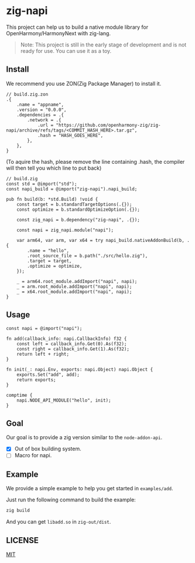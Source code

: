 # zig-napi

This project can help us to build a native module library for OpenHarmony/HarmonyNext with zig-lang.

> Note: This project is still in the early stage of development and is not ready for use. You can use it as a toy.

## Install

We recommend you use ZON(Zig Package Manager) to install it.

```zon
// build.zig.zon
.{
    .name = "appname",
    .version = "0.0.0",
    .dependencies = .{
        .network = .{
            .url = "https://github.com/openharmony-zig/zig-napi/archive/refs/tags/<COMMIT_HASH_HERE>.tar.gz",
            .hash = "HASH_GOES_HERE",
        },
    },
}
```

(To aquire the hash, please remove the line containing .hash, the compiler will then tell you which line to put back)

```zig
// build.zig
const std = @import("std");
const napi_build = @import("zig-napi").napi_build;

pub fn build(b: *std.Build) !void {
    const target = b.standardTargetOptions(.{});
    const optimize = b.standardOptimizeOption(.{});

    const zig_napi = b.dependency("zig-napi", .{});

    const napi = zig_napi.module("napi");

    var arm64, var arm, var x64 = try napi_build.nativeAddonBuild(b, .{
        .name = "hello",
        .root_source_file = b.path("./src/hello.zig"),
        .target = target,
        .optimize = optimize,
    });

    _ = arm64.root_module.addImport("napi", napi);
    _ = arm.root_module.addImport("napi", napi);
    _ = x64.root_module.addImport("napi", napi);
}
```

## Usage

```zig
const napi = @import("napi");

fn add(callback_info: napi.CallbackInfo) f32 {
    const left = callback_info.Get(0).As(f32);
    const right = callback_info.Get(1).As(f32);
    return left + right;
}

fn init(_: napi.Env, exports: napi.Object) napi.Object {
    exports.Set("add", add);
    return exports;
}

comptime {
    napi.NODE_API_MODULE("hello", init);
}
```

## Goal

Our goal is to provide a zig version similar to the `node-addon-api`.

- [x] Out of box building system.
- [ ] Macro for napi.

## Example

We provide a simple example to help you get started in `examples/add`.

Just run the following command to build the example:

```bash
zig build
```

And you can get `libadd.so` in `zig-out/dist`.

## LICENSE

[MIT](./LICENSE)
